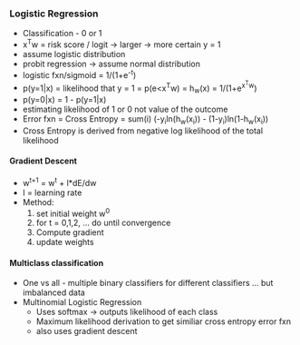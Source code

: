 ### Logistic Regression

* Classification - 0 or 1
* x<sup>T</sup>w = risk score / logit -> larger -> more certain y = 1
* assume logistic distribution
* probit regression -> assume normal distribution 
* logistic fxn/sigmoid = 1/(1+e<sup>-t</sup>)
* p(y=1|x) = likelihood that y = 1 = p(e<x<sup>T</sup>w) = h<sub>w</sub>(x) = 1/(1+e<sup>x<sup>T</sup>w</sup>)
* p(y=0|x) = 1 - p(y=1|x)
* estimating likelihood of 1 or 0 not value of the outcome
* Error fxn = Cross Entropy = sum(i) (-y<sub>i</sub>ln(h<sub>w</sub>(x<sub>i</sub>)) - (1-y<sub>i</sub>)ln(1-h<sub>w</sub>(x<sub>i</sub>))
* Cross Entropy is derived from negative log likelihood of the total likelihood

#### Gradient Descent
* w<sup>t+1</sup> = w<sup>t</sup> + l*dE/dw
* l = learning rate 
* Method: 
  1. set initial weight w<sup>0</sup>
  2. for t = 0,1,2, ... do until convergence
  3. Compute gradient 
  4. update weights
  
#### Multiclass classification
* One vs all - multiple binary classifiers for different classifiers ... but imbalanced data
* Multinomial Logistic Regression
  * Uses softmax -> outputs likelihood of each class
  * Maximum likelihood derivation to get similiar cross entropy error fxn
  * also uses gradient descent
